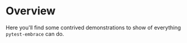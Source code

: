 # Overview

Here you'll find some contrived demonstrations to show of everything `pytest-embrace` can do.
